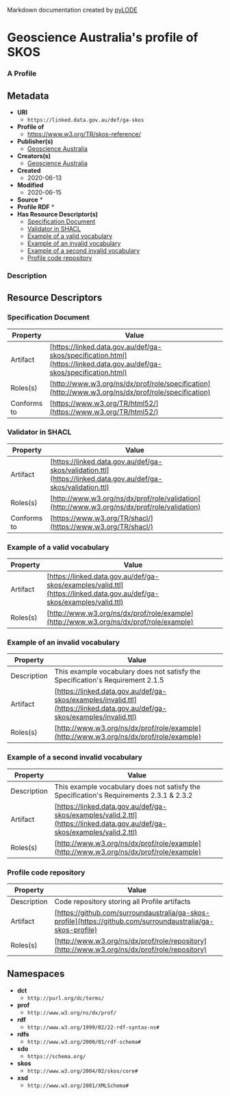 Markdown documentation created by [pyLODE](http://github.com/rdflib/pyLODE) 

# Geoscience Australia's profile of SKOS
### A Profile

## Metadata
* **URI**
  * `https://linked.data.gov.au/def/ga-skos`
* **Profile of**
  * https://www.w3.org/TR/skos-reference/
* **Publisher(s)**
  * [Geoscience Australia](https://linked.data.gov.au/org/ga)
* **Creators(s)**
  * [Geoscience Australia](https://linked.data.gov.au/org/ga)
* **Created**
  * 2020-06-13
* **Modified**
  * 2020-06-15
* **Source**
  * 
* **Profile RDF**
  * 
* **Has Resource Descriptor(s)**
  * [Specification Document](ub76bL16C22)
  * [Validator in SHACL](ub76bL23C5)
  * [Example of a valid vocabulary](ub76bL30C5)
  * [Example of an invalid vocabulary](ub76bL36C5)
  * [Example of a second invalid vocabulary](ub76bL43C5)
  * [Profile code repository](ub76bL50C5)
### Description



## Resource Descriptors

### Specification Document
Property | Value
--- | ---
Artifact | [https://linked.data.gov.au/def/ga-skos/specification.html](https://linked.data.gov.au/def/ga-skos/specification.html)
Roles(s) |[http://www.w3.org/ns/dx/prof/role/specification](http://www.w3.org/ns/dx/prof/role/specification) <br />
Conforms to |[https://www.w3.org/TR/html52/](https://www.w3.org/TR/html52/) <br />

### Validator in SHACL
Property | Value
--- | ---
Artifact | [https://linked.data.gov.au/def/ga-skos/validation.ttl](https://linked.data.gov.au/def/ga-skos/validation.ttl)
Roles(s) |[http://www.w3.org/ns/dx/prof/role/validation](http://www.w3.org/ns/dx/prof/role/validation) <br />
Conforms to |[https://www.w3.org/TR/shacl/](https://www.w3.org/TR/shacl/) <br />

### Example of a valid vocabulary
Property | Value
--- | ---
Artifact | [https://linked.data.gov.au/def/ga-skos/examples/valid.ttl](https://linked.data.gov.au/def/ga-skos/examples/valid.ttl)
Roles(s) |[http://www.w3.org/ns/dx/prof/role/example](http://www.w3.org/ns/dx/prof/role/example) <br />

### Example of an invalid vocabulary
Property | Value
--- | ---
Description | This example vocabulary does not satisfy the Specification's Requirement 2.1.5
Artifact | [https://linked.data.gov.au/def/ga-skos/examples/invalid.ttl](https://linked.data.gov.au/def/ga-skos/examples/invalid.ttl)
Roles(s) |[http://www.w3.org/ns/dx/prof/role/example](http://www.w3.org/ns/dx/prof/role/example) <br />

### Example of a second invalid vocabulary
Property | Value
--- | ---
Description | This example vocabulary does not satisfy the Specification's Requirements 2.3.1 & 2.3.2
Artifact | [https://linked.data.gov.au/def/ga-skos/examples/valid.2.ttl](https://linked.data.gov.au/def/ga-skos/examples/valid.2.ttl)
Roles(s) |[http://www.w3.org/ns/dx/prof/role/example](http://www.w3.org/ns/dx/prof/role/example) <br />

### Profile code repository
Property | Value
--- | ---
Description | Code repository storing all Profile artifacts
Artifact | [https://github.com/surroundaustralia/ga-skos-profile](https://github.com/surroundaustralia/ga-skos-profile)
Roles(s) |[http://www.w3.org/ns/dx/prof/role/repository](http://www.w3.org/ns/dx/prof/role/repository) <br />



## Namespaces
* **dct**
  * `http://purl.org/dc/terms/`
* **prof**
  * `http://www.w3.org/ns/dx/prof/`
* **rdf**
  * `http://www.w3.org/1999/02/22-rdf-syntax-ns#`
* **rdfs**
  * `http://www.w3.org/2000/01/rdf-schema#`
* **sdo**
  * `https://schema.org/`
* **skos**
  * `http://www.w3.org/2004/02/skos/core#`
* **xsd**
  * `http://www.w3.org/2001/XMLSchema#`